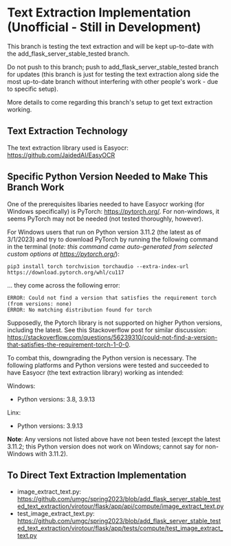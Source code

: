 # Text Extraction Implementation (Unofficial - Still in Development)

This branch is testing the text extraction and will be kept up-to-date with the add_flask_server_stable_tested branch.

Do not push to this branch; push to add_flask_server_stable_tested branch for updates (this branch is just for testing the text extraction along side the most up-to-date branch without interfering with other people's work - due to specific setup).

More details to come regarding this branch's setup to get text extraction working.

## Text Extraction Technology

The text extraction library used is Easyocr: https://github.com/JaidedAI/EasyOCR

## Specific Python Version Needed to Make This Branch Work

One of the prerequisites libaries needed to have Easyocr working (for Windows specifically) is PyTorch: https://pytorch.org/. For non-windows, it seems PyTorch may not be needed (not tested thoroughly, however).

For Windows users that run on Python version 3.11.2 (the latest as of 3/1/2023) and try to download PyTorch by running the following command in the terminal (_note: this command came auto-generated from selected custom options at https://pytorch.org/_):

```
pip3 install torch torchvision torchaudio --extra-index-url https://download.pytorch.org/whl/cu117
```

... they come across the following error:

```
ERROR: Could not find a version that satisfies the requirement torch (from versions: none)
ERROR: No matching distribution found for torch
```

Supposedly, the Pytorch library is not supported on higher Python versions, including the latest. See this Stackoverflow post for similar discussion: https://stackoverflow.com/questions/56239310/could-not-find-a-version-that-satisfies-the-requirement-torch-1-0-0.

To combat this, downgrading the Python version is necessary. The following platforms and Python versions were tested and succeeded to have Easyocr (the text extraction library) working as intended:

Windows:

- Python versions: 3.8, 3.9.13

Linx:

- Python versions: 3.9.13

**Note**: Any versions not listed above have not been tested (except the latest 3.11.2; this Python version does not work on Windows; cannot say for non-Windows with 3.11.2).

## To Direct Text Extraction Implementation

- image_extract_text.py: https://github.com/umgc/spring2023/blob/add_flask_server_stable_tested_text_extraction/virotour/flask/app/api/compute/image_extract_text.py
- test_image_extract_text.py: https://github.com/umgc/spring2023/blob/add_flask_server_stable_tested_text_extraction/virotour/flask/app/tests/compute/test_image_extract_text.py
